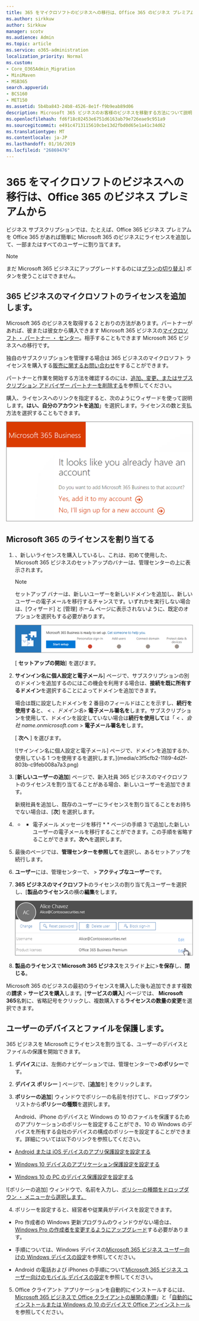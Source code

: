 ```yaml
---
title: 365 をマイクロソフトのビジネスへの移行は、Office 365 のビジネス プレミアムから
ms.author: sirkkuw
author: Sirkkuw
manager: scotv
ms.audience: Admin
ms.topic: article
ms.service: o365-administration
localization_priority: Normal
ms.custom:
- Core_O365Admin_Migration
- MiniMaven
- MSB365
search.appverid:
- BCS160
- MET150
ms.assetid: 5b4ba843-24b8-4526-8e1f-f9b9eab89d06
description: Microsoft 365 ビジネスのお客様のビジネスを移動する方法について説明します。
ms.openlocfilehash: fd6f18c02453e6751d6163ab79e726eae9c951a9
ms.sourcegitcommit: e491c4713115610cbe13d2fbd0d65e1a41c34d62
ms.translationtype: MT
ms.contentlocale: ja-JP
ms.lasthandoff: 01/16/2019
ms.locfileid: "26869476"
---
```

# <a name="migrate-to-microsoft-365-business-from-office-365-business-premium"></a>365 をマイクロソフトのビジネスへの移行は、Office 365 のビジネス プレミアムから

ビジネス サブスクリプションでは、たとえば、Office 365 ビジネス プレミアムを Office 365 があれば簡単に Microsoft 365 のビジネスにライセンスを追加して、一部またはすべてのユーザーに割り当てます。
  
> [!NOTE]
> まだ Microsoft 365 ビジネスにアップグレードするのには[プランの切り替え](https://support.office.com/article/73318661-8f33-478b-bcc7-fb8d69dbb22a?.aspx#switchbutton)] ボタンを使うことはできません。 
  
## <a name="add-microsoft-365-business-licenses"></a>365 ビジネスのマイクロソフトのライセンスを追加します。

Microsoft 365 のビジネスを取得する 2 とおりの方法があります。パートナーがあれば、彼または彼女から購入できます Microsoft 365 ビジネスの[マイクロソフト ・ パートナー ・ センター](get-microsoft-365-business.md)。相手することもできます Microsoft 365 ビジネスへの移行です。
  
独自のサブスクリプションを管理する場合は 365 ビジネスのマイクロソフト ライセンスを購入する[販売に関するお問い合わせ](https://www.microsoft.com/microsoft-365/business)をすることができます。 
  
パートナーと作業を開始する方法を確認するのには、[追加、変更、またはサブスクリプション アドバイザー パートナーを削除する](https://support.office.com/article/f86e8177-936e-491e-9024-44dea2b296ff)を参照してください。 
  
購入、ライセンスへのリンクを指定すると、次のようにウィザードを使って説明します。**はい、自分のアカウントを追加**」を選択します。ライセンスの数と支払方法を選択することもできます。
  
![直接 Microsoft 365 のビジネス上のリンクを購入、現在のアカウントに追加したり、新しいアカウントにサインアップする」を選択します。](media/8bc54fd1-9cab-44d5-af91-c471e89aea46.png)
  
## <a name="assign-microsoft-365-licenses"></a>Microsoft 365 のライセンスを割り当てる

1. 、新しいライセンスを購入しているし、これは、初めて使用した、Microsoft 365 ビジネスのセットアップのバナーは、管理センターの上に表示されます。
    
    > [!NOTE]
    > セットアップ バナーは、新しいユーザーを新しいドメインを追加し、新しいユーザーの電子メールを移行するチャンスです。いずれかを実行しない場合は、[ウィザード] と [管理] ホーム ページに表示されないように、既定のオプションを選択もする必要があります。 
  
   ![マイクロソフト 365 のビジネスでのセットアップを開始する準備ができましたバナーを設定しますを選択します。](media/8d3b0d97-7cca-497f-9364-4b00ad670209.png)
  
    [ **セットアップの開始**] を選びます。
    
2. **サインイン名に個人設定と電子メール**] ページで、サブスクリプションの別のドメインを追加するのにはこの機会を利用する場合は、**接続を既に所有するドメイン**を選択することによってドメインを追加できます。 
    
    場合は既に設定したドメインを 2 番目のフィールドはことを示すし、**続行を使用する**と、 \< _、ドメイン名_\> **電子メール署名を**します。サブスクリプションを使用して、ドメインを設定していない場合は**続行を使用して**は「 \< _、会社 name.onmicrosoft.com_ \> **電子メール署名を**します。    
    
    [ **次へ** ] を選びます。
    
    ![サインイン名に個人設定と電子メール] ページで、ドメインを追加するか、使用している 1 つを使用するを選択します。](media/c3f5cfb2-1189-4d2f-803b-c9feb008a7a3.png)
  
3. [**新しいユーザーの追加**] ページで、新入社員 365 ビジネスのマイクロソフトのライセンスを割り当てることがある場合、新しいユーザーを追加できます。 
    
    新規社員を追加し、既存のユーザーにライセンスを割り当てることをお持ちでない場合は、[**次**] を選択します。
    
4. * * 電子メール メッセージを移行 * * ページの手順 3 で追加した新しいユーザーの電子メールを移行することができます。この手順を省略することができます。**次へ**を選択します。
    
5. 最後のページでは、**管理センターを参照して**を選択し、あるセットアップを続行します。
    
6. **ユーザー**には、管理センターで、 \> **アクティブなユーザー**です。
    
7. **365 ビジネスのマイクロソフト**のライセンスの割り当て先ユーザーを選択し、[**製品のライセンス**の横の**編集**をします。
    
    ![ユーザー カードを製品のライセンスの横の編集」を選択します。](media/be0fe2d8-7ff8-447c-88f6-d212ed78451c.png)
  
8. **製品のライセンス**で**Microsoft 365 ビジネス**をスライド**上**に\>**を保存**し、**閉じる**。
    
Microsoft 365 のビジネスの最初のライセンスを購入した後も追加できます複数の**請求** \> **サービスを購入**します。[**サービスの購入**] ページでは、 **Microsoft 365**名刺に、省略記号をクリックし、複数購入する**ライセンスの数量の変更**を選択できます。 
  
## <a name="protect-user-devices-and-files"></a>ユーザーのデバイスとファイルを保護します。

365 ビジネスを Microsoft にライセンスを割り当てる、ユーザーのデバイスとファイルの保護を開始できます。
  
1. **デバイス**には、左側のナビゲーションでは、管理センターで\>**のポリシー**です。
    
2. **デバイス ポリシー** ] ページで、[**追加**を] をクリックします。
    
3. **ポリシーの追加**] ウィンドウでポリシーの名前を付けてし、ドロップダウン リストから**ポリシーの種類**を選択します。 
    
    Android、iPhone のデバイスと Windows の 10 のファイルを保護するためのアプリケーションのポリシーを設定することができ、10 の Windows のデバイスを所有する会社のデバイスの構成のポリシーを設定することができます。詳細については以下のリンクを参照してください。
    
  - [Android または iOS デバイスのアプリ保護設定を設定する](app-protection-settings-for-android-and-ios.md)
    
  - [Windows 10 デバイスのアプリケーション保護設定を設定する](protection-settings-for-windows-10-devices.md)
    
  - [Windows 10 の PC のデバイス保護設定を設定する](protection-settings-for-windows-10-pcs.md)
    
   ![ポリシーの追加] ウィンドウで、名前を入力し、[ポリシーの種類をドロップダウン ・ メニューから選択します。](media/76ef37e4-1d18-4f34-8a0f-391ab1d0ae2b.png)
  
4. ポリシーを設定すると、経営者や従業員がデバイスを設定できます。
    
  - Pro 作成者の Windows 更新プログラムのウィンドウがない場合は、 [Windows Pro の作成者を変更するようにアップグレード](upgrade-to-windows-pro-creators-update.md)する必要があります。
    
  - 手順については、Windows デバイスの[Microsoft 365 ビジネス ユーザー向けの Windows デバイスの設定](set-up-windows-devices.md)を参照してください。 
    
  - Android の電話および iPhones の手順について[Microsoft 365 ビジネス ユーザー向けのモバイル デバイスの設定](set-up-mobile-devices.md)を参照してください。 
    
5. Office クライアント アプリケーションを自動的にインストールするには、 [Microsoft 365 ビジネスで Office クライアントの展開の準備](prepare-for-office-client-deployment.md)」と「[自動的にインストールまたは Windows の 10 のデバイスで Office アンインストール](auto-install-or-uninstall-office.md)を参照してください。
    


